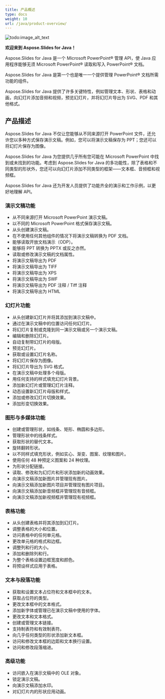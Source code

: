 ```yaml
---
title: 产品概述
type: docs
weight: 10
url: /java/product-overview/
---
```


![todo:image_alt_text](product-overview_1.png)

**欢迎来到 Aspose.Slides for Java！**

Aspose.Slides for Java 是一个 Microsoft PowerPoint® 管理 API，使 Java 应用程序能够无须 Microsoft PowerPoint® 读取和写入 PowerPoint® 文档。

Aspose.Slides for Java 是第一个也是唯一一个提供管理 PowerPoint® 文档所需功能的组件。

Aspose.Slides for Java 提供了许多关键特性，例如管理文本、形状、表格和动画，向幻灯片添加音频和视频，预览幻灯片，并将幻灯片导出为 SVG、PDF 和其他格式。

## **产品描述**
Aspose.Slides for Java 不仅让您能够从不同来源打开 PowerPoint 文件，还允许您以多种方式保存演示文稿。例如，您可以将演示文稿保存为 PPT；您还可以将幻灯片保存为图像。

Aspose.Slides for Java 为您提供几乎所有您可能在 Microsoft PowerPoint 中找到或未找到的功能。考虑到 Aspose.Slides for Java 的多功能性，除了表格和不同类型的形状外，您还可以向幻灯片添加不同类型的框架——文本框、音频框和视频框。

Aspose.Slides for Java 还为开发人员提供了功能齐全的演示和工作示例，以更好地理解 API。

### **演示文稿功能**

- 从不同来源打开 Microsoft PowerPoint 演示文稿。
- 以不同的 Microsoft PowerPoint 格式保存演示文稿。
- 从头创建演示文稿。
- 在不使用任何其他组件的情况下将演示文稿转换为 PDF 文档。
- 能够读取开放文档演示（ODP）。
- 能够将 PPT 转换为 PPTX 或反之亦然。
- 读取或修改演示文稿的文档属性。
- 将演示文稿导出为 PDF
- 将演示文稿导出为 TIFF
- 将演示文稿导出为 XPS
- 将演示文稿导出为 SWF
- 将演示文稿导出为 PDF 注释 / Tiff 注释
- 将演示文稿导出为 HTML

### **幻灯片功能**

- 从头创建新幻灯片并将其添加到演示文稿中。
- 通过在演示文稿中的位置访问任何幻灯片。
- 将幻灯片复制或克隆到同一演示文稿或另一个演示文稿。
- 编辑和删除幻灯片。
- 自动复制带幻灯片的母版。
- 预览幻灯片。
- 获取或设置幻灯片名称。
- 将幻灯片保存为图像。
- 将幻灯片导出为 SVG 格式。
- 在演示文稿中处理多个母版。
- 用任何支持的样式填充幻灯片背景。
- 添加新幻灯片或管理幻灯片注释。
- 动态设置新幻灯片母版和样式。
- 添加或修改幻灯片切换效果。
- 添加形变切换效果。

### **图形与多媒体功能**

- 创建或管理形状，如线条、矩形、椭圆和多边形。
- 管理形状中的线条样式。
- 获取形状的替代文本。
- 旋转翻转形状。
- 以不同样式填充形状，例如实心、渐变、图案、纹理和图片。
- 使用任何 48 种预定义图案和 24 种纹理。
- 为形状分配链接。
- 读取、修改和为幻灯片和形状添加新的动画效果。
- 向演示文稿添加新图片并管理现有图片。
- 向演示文稿添加新图片项目并管理现有图片项目。
- 向演示文稿添加新音频框并管理现有音频框。
- 向演示文稿添加新视频框并管理现有视频框。

### **表格功能**

- 从头创建表格并将其添加到幻灯片。
- 调整表格的大小和位置。
- 访问表格中的任何单元格。
- 更改单元格的格式和边框。
- 调整列和行的大小。
- 添加和删除列和行。
- 为整个表格设置边框宽度和颜色。
- 将预设样式应用于表格。

### **文本与段落功能**

- 获取和设置文本占位符和文本框中的文本。
- 获取占位符的类型。
- 更改文本框中的文本格式。
- 添加新字体或管理已在演示文稿中使用的字体。
- 更改文本和文本格式。
- 创建或管理文本链接。
- 支持制表符和有效制表符。
- 向几乎任何类型的形状添加新文本框。
- 访问和修改文本框的边距和文本换行设置。
- 访问和修改段落缩进。

### **高级功能**

- 访问嵌入在演示文稿中的 OLE 对象。
- 锁定演示文稿。
- 向演示文稿添加水印。
- 对幻灯片内的形状应用动画。